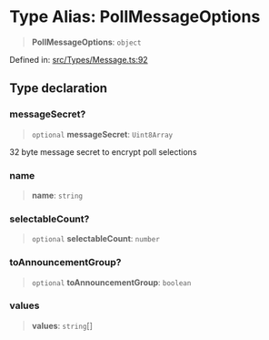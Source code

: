 # Type Alias: PollMessageOptions

> **PollMessageOptions**: `object`

Defined in: [src/Types/Message.ts:92](https://github.com/Fokusdotid/bail/blob/a029a4f9908cd3806112e8438f5a31dda1376b84/src/Types/Message.ts#L92)

## Type declaration

### messageSecret?

> `optional` **messageSecret**: `Uint8Array`

32 byte message secret to encrypt poll selections

### name

> **name**: `string`

### selectableCount?

> `optional` **selectableCount**: `number`

### toAnnouncementGroup?

> `optional` **toAnnouncementGroup**: `boolean`

### values

> **values**: `string`[]
